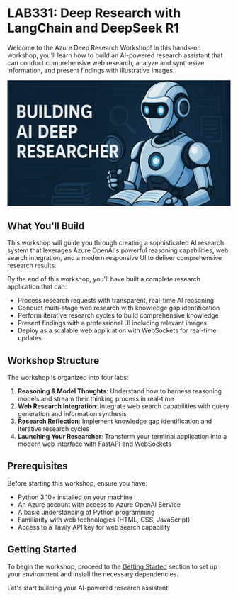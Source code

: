 # LAB331: Deep Research with LangChain and DeepSeek R1

Welcome to the Azure Deep Research Workshop! In this hands-on workshop, you'll learn how to build an AI-powered research assistant that can conduct comprehensive web research, analyze and synthesize information, and present findings with illustrative images.

![Azure Deep Research](media/deep-researcher-image.png)

## What You'll Build

This workshop will guide you through creating a sophisticated AI research system that leverages Azure OpenAI's powerful reasoning capabilities, web search integration, and a modern responsive UI to deliver comprehensive research results.

By the end of this workshop, you'll have built a complete research application that can:

- Process research requests with transparent, real-time AI reasoning
- Conduct multi-stage web research with knowledge gap identification
- Perform iterative research cycles to build comprehensive knowledge
- Present findings with a professional UI including relevant images
- Deploy as a scalable web application with WebSockets for real-time updates

## Workshop Structure

The workshop is organized into four labs:

1. **Reasoning & Model Thoughts**: Understand how to harness reasoning models and stream their thinking process in real-time
2. **Web Research Integration**: Integrate web search capabilities with query generation and information synthesis
3. **Research Reflection**: Implement knowledge gap identification and iterative research cycles
4. **Launching Your Researcher**: Transform your terminal application into a modern web interface with FastAPI and WebSockets

## Prerequisites

Before starting this workshop, ensure you have:

- Python 3.10+ installed on your machine
- An Azure account with access to Azure OpenAI Service
- A basic understanding of Python programming
- Familiarity with web technologies (HTML, CSS, JavaScript)
- Access to a Tavily API key for web search capability

## Getting Started

To begin the workshop, proceed to the [Getting Started](getting-started.md) section to set up your environment and install the necessary dependencies.

Let's start building your AI-powered research assistant!
